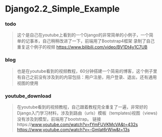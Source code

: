 # Django2.2_Simple_Example

### todo
> 这个是自己在youtube上看到的一个Django的非常简单的小例子，一个简单的记事本，自己稍稍改进了一下，前端用了Bootstrap4框架
录制了自己重复这个例子的视频 https://www.bilibili.com/video/BV1Dt4y1C7UB

### blog
> 也是在youtube看到的视频教程，60分钟搭建一个简易的博客，这个例子里有自己之前没有涉及到的内容包括：用户注册，用户登录、退出，还有通用视图的使用

### youtube_download
> 在youtube看到的视频教程，自己跟着教程完全重复了一遍，非常好的Django入门学习材料，涉及到路由（urls）模板（templates)视图（views)没有涉及到模型，前端用了bootstrap。
链接https://www.youtube.com/watch?v=fYmFUVKMcVA&t=432s 
https://www.youtube.com/watch?v=-GmIat6rWiw&t=13s